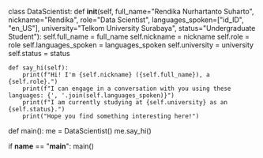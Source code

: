 class DataScientist:
    def __init__(self, full_name="Rendika Nurhartanto Suharto", nickname="Rendika", role="Data Scientist", languages_spoken=["id_ID", "en_US"], university="Telkom University Surabaya", status="Undergraduate Student"):
        self.full_name = full_name
        self.nickname = nickname
        self.role = role
        self.languages_spoken = languages_spoken
        self.university = university
        self.status = status

    def say_hi(self):
        print(f"Hi! I'm {self.nickname} ({self.full_name}), a {self.role}.")
        print(f"I can engage in a conversation with you using these languages: {', '.join(self.languages_spoken)}")
        print(f"I am currently studying at {self.university} as an {self.status}.")
        print("Hope you find something interesting here!")

def main():
    me = DataScientist()
    me.say_hi()

if __name__ == "__main__":
    main()

<!---
Rendika7/Rendika7 is a ✨ special ✨ repository because its `README.md` (this file) appears on your GitHub profile.
You can click the Preview link to take a look at your changes.
--->
